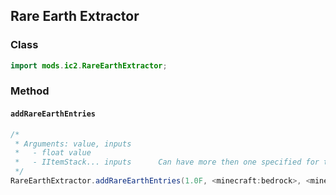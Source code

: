 ## Rare Earth Extractor

### Class

```java
import mods.ic2.RareEarthExtractor;
```

### Method

#### `addRareEarthEntries`

```java
/*
 * Arguments: value, inputs
 *   - float value
 *   - IItemStack... inputs      Can have more then one specified for the input. If so all the specified items give the same spcified value.
 */
RareEarthExtractor.addRareEarthEntries(1.0F, <minecraft:bedrock>, <minecraft:iron_block>);
```